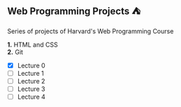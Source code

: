 ## Web Programming Projects :tent:

Series of projects of Harvard's Web Programming Course

**1.** HTML and CSS    
**2.** Git

- [x] Lecture 0
- [ ] Lecture 1
- [ ] Lecture 2
- [ ] Lecture 3
- [ ] Lecture 4 
